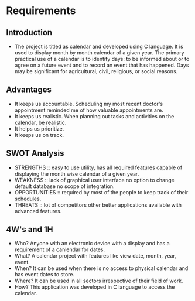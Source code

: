 # Requirements
## Introduction
* The project is titled as calendar and developed using C language. It is used to display month by month calendar of a given year. The primary practical use of a calendar is to identify days: to be informed about or to agree on a future event and to record an event that has happened. Days may be significant for agricultural, civil, religious, or social reasons.

## Advantages
* It keeps us accountable. Scheduling my most recent doctor's appointment reminded me of how valuable appointments are.
* It keeps us realistic. When planning out tasks and activities on the calendar, be realistic.
* It helps us prioritize.
* It keeps us on track.

## SWOT Analysis
* STRENGTHS :: easy to use utility, has all required features capable of displaying the month wise calendar of a given year.
* WEAKNESS :: lack of graphical user interface no option to change default database no scope of integration.
* OPPORTUNITIES :: required by most of the people to keep track of their schedules.
* THREATS :: lot of competitors other better applications available with advanced features.

## 4W's and 1H
* Who? Anyone with an electronic device with a display and has a requirement of a canlendar for dates.
* What? A calendar project with features like view date, month, year, event.
* When? It can be used when there is no access to physical calendar and has event dates to store.
* Where? It can be used in all sectors irrespective of their field of work.
* How? This application was developed in C language to access the calendar.





